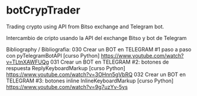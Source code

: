 # botCrypTrader
Trading crypto using API from Bitso exchange and Telegram bot.

Intercambio de cripto usando la API del exchange Bitso y bot de Telegram





Bibliography / Bibliografia:
030 Crear un BOT en TELEGRAM #1 paso a paso con pyTelegramBotAPI [curso Python] https://www.youtube.com/watch?v=TLtnXAWFUQg
031 Crear un BOT en TELEGRAM #2: botones de respuesta ReplyKeyboardMarkup [curso Python] https://www.youtube.com/watch?v=3OHnn5gVbRQ
032 Crear un BOT en TELEGRAM #3: botones inline InlineKeyboardMarkup [curso Python] https://www.youtube.com/watch?v=9g7uzYv-5ys